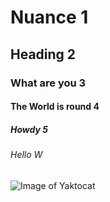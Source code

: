 # Nuance 1
## Heading 2
### What are you 3
#### The World is round 4
##### Howdy 5
###### Hello W

![Image of Yaktocat](https://octodex.github.com/images/yaktocat.png)
